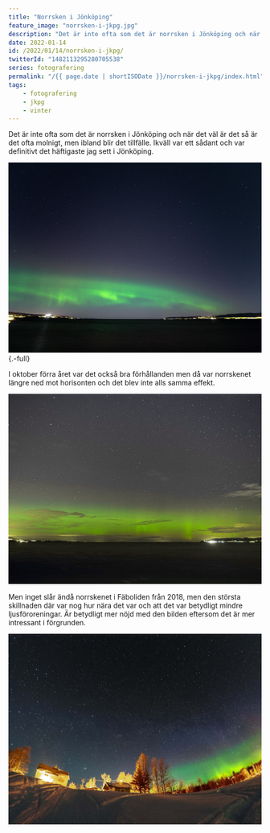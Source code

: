 ```yaml
---
title: "Norrsken i Jönköping"
feature_image: "norrsken-i-jkpg.jpg"
description: "Det är inte ofta som det är norrsken i Jönköping och när det väl är det så är det ofta molnigt, men ibland blir det tillfälle"
date: 2022-01-14
id: /2022/01/14/norrsken-i-jkpg/
twitterId: "1482113295280705538"
series: fotografering
permalink: "/{{ page.date | shortISODate }}/norrsken-i-jkpg/index.html"
tags:
    - fotografering
    - jkpg
    - vinter
---
```


Det är inte ofta som det är norrsken i Jönköping och när det väl är det så är det ofta molnigt, men ibland blir det tillfälle. Ikväll var ett sådant och var definitivt det häftigaste jag sett i Jönköping.

![Norrsken över Vättern i Jönköping](Gustav-Lindqvist_2022-01-14_04239-2.jpg){.-full}

I oktober förra året var det också bra förhållanden men då var norrskenet längre ned mot horisonten och det blev inte alls samma effekt.

![Norrsken över Vättern i Jönköping](Gustav-Lindqvist_2021-10-12_03211.jpg)

Men inget slår ändå norrskenet i Fäboliden från 2018, men den största skillnaden där var nog hur nära det var och att det var betydligt mindre ljusföroreningar. Är betydligt mer nöjd med den bilden eftersom det är mer intressant i förgrunden.

![Norrsken i Fäboliden](Gustav-Lindqvist_2018-04-02_1884.jpg)
